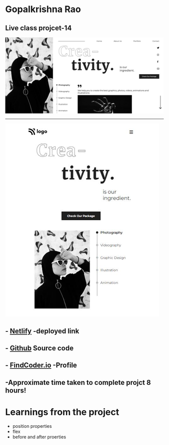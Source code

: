 
# **Gopalkrishna Rao**


## Live class projcet-14
![preview](./screenshot/Capture.JPG)
***
![responsive](./screenshot/responsive.JPG)


## - [Netlify](https://lcproject14creativity.netlify.app/) -deployed link


## -  [Github](https://github.com/GopalkrishaRao/WebDev/tree/main/LC%20Project%2014) Source code

## -  [FindCoder.io](https://www.findcoder.io/u/hrgkrao) -Profile 

## -Approximate time taken to complete projct **8 hours!**

# __Learnings from the project__
- position properties
- flex 
- before and after proerties











